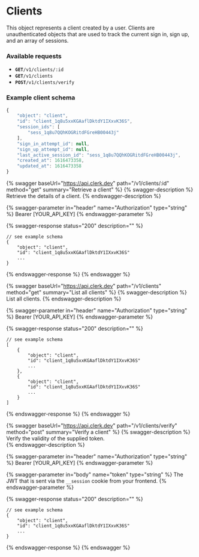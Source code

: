 # Clients

This object represents a client created by a user.  Clients are unauthenticated objects that are used to track the current sign in, sign up, and an array of sessions.

### Available requests

* **`GET`**`/v1/clients/:id`
* **`GET`**`/v1/clients`
* **`POST`**`/v1/clients/verify`

### Example client schema

```javascript
{
    "object": "client",
    "id": "client_1q8u5xxKGAaflDktdY1IXxvK36S",
    "session_ids": [
        "sess_1q8u7QQhKOGRitdFGreHB00443j"
    ],
    "sign_in_attempt_id": null,
    "sign_up_attempt_id": null,
    "last_active_session_id": "sess_1q8u7QQhKOGRitdFGreHB00443j",
    "created_at": 1616473358,
    "updated_at": 1616473358
}
```

{% swagger baseUrl="https://api.clerk.dev" path="/v1/clients/:id" method="get" summary="Retrieve a client" %}
{% swagger-description %}
Retrieve the details of a client.
{% endswagger-description %}

{% swagger-parameter in="header" name="Authorization" type="string" %}
Bearer [YOUR_API_KEY]
{% endswagger-parameter %}

{% swagger-response status="200" description="" %}
```
// see example schema
{
    "object": "client",
    "id": "client_1q8u5xxKGAaflDktdY1IXxvK36S"
    ...
}
```
{% endswagger-response %}
{% endswagger %}

{% swagger baseUrl="https://api.clerk.dev" path="/v1/clients" method="get" summary="List all clients" %}
{% swagger-description %}
List all clients.
{% endswagger-description %}

{% swagger-parameter in="header" name="Authorization" type="string" %}
Bearer [YOUR_API_KEY]
{% endswagger-parameter %}

{% swagger-response status="200" description="" %}
```
// see example schema
[
    {
        "object": "client",
        "id": "client_1q8u5xxKGAaflDktdY1IXxvK36S"
        ...
    },
    {
        "object": "client",
        "id": "client_1q8u5xxKGAaflDktdY1IXxvK36S"
        ...
    }
]
```
{% endswagger-response %}
{% endswagger %}

{% swagger baseUrl="https://api.clerk.dev" path="/v1/clients/verify" method="post" summary="Verify a client" %}
{% swagger-description %}
Verify the validity of the supplied token.  
{% endswagger-description %}

{% swagger-parameter in="header" name="Authorization" type="string" %}
Bearer [YOUR_API_KEY]
{% endswagger-parameter %}

{% swagger-parameter in="body" name="token" type="string" %}
The JWT that is sent via the `__session` cookie from your frontend. 
{% endswagger-parameter %}

{% swagger-response status="200" description="" %}
```
// see example schema
{
    "object": "client",
    "id": "client_1q8u5xxKGAaflDktdY1IXxvK36S"
    ...
}
```
{% endswagger-response %}
{% endswagger %}
